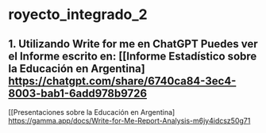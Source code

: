 # royecto_integrado_2
## 1. Utilizando Write for me en ChatGPT Puedes ver el Informe escrito en: [[Informe Estadístico sobre la Educación en Argentina] https://chatgpt.com/share/6740ca84-3ec4-8003-bab1-6add978b9726
[[Presentaciones sobre la Educación en Argentina] https://gamma.app/docs/Write-for-Me-Report-Analysis-m6jy4idcsz50g71
